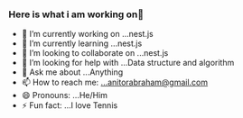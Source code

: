 ###  Here is what i am working on👋



- 🔭 I’m currently working on ...nest.js
- 🌱 I’m currently learning ...nest.js
- 👯 I’m looking to collaborate on ...nest.js
- 🤔 I’m looking for help with ...Data structure and algorithm
- 💬 Ask me about ...Anything
- 📫 How to reach me: ...anitorabraham@gmail.com
- 😄 Pronouns: ...He/Him
- ⚡ Fun fact: ...I love Tennis
